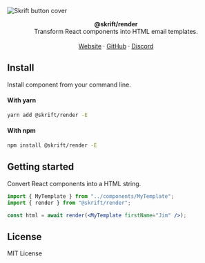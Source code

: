 ![Skrift button cover](https://react.email/static/covers/render.png)

<div align="center"><strong>@skrift/render</strong></div>
<div align="center">Transform React components into HTML email templates.</div>
<br />
<div align="center">
<a href="https://react.email">Website</a> 
<span> · </span>
<a href="https://github.com/maxscn/skrift">GitHub</a> 
<span> · </span>
<a href="https://react.email/discord">Discord</a>
</div>

## Install

Install component from your command line.

#### With yarn

```sh
yarn add @skrift/render -E
```

#### With npm

```sh
npm install @skrift/render -E
```

## Getting started

Convert React components into a HTML string.

```jsx
import { MyTemplate } from "../components/MyTemplate";
import { render } from "@skrift/render";

const html = await render(<MyTemplate firstName="Jim" />);
```

## License

MIT License
